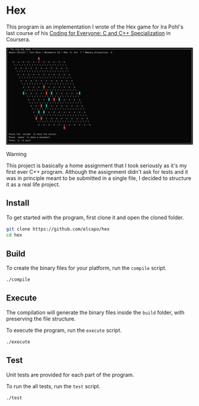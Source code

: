 # Hex

This program is an implementation I wrote of the Hex game for Ira Pohl's last course of his [Coding for Everyone: C and C++ Specialization](https://www.coursera.org/specializations/coding-for-everyone) in Coursera.

![](screenshot.png)

> [!WARNING]
> This project is basically a home assignment that I took seriously as it's my first ever C++ program. Although the assignment didn't ask for tests and it was in principle meant to be submitted in a single file, I decided to structure it as a real life project.

## Install

To get started with the program, first clone it and open the cloned folder.

```bash
git clone https://github.com/elcapo/hex
cd hex
```

## Build

To create the binary files for your platform, run the `compile` script.

```bash
./compile
```

## Execute

The compilation will generate the binary files inside the `build` folder, with preserving the file structure.

To execute the program, run the `execute` script.

```bash
./execute
```

## Test

Unit tests are provided for each part of the program.

To run the all tests, run the `test` script.

```bash
./test
```